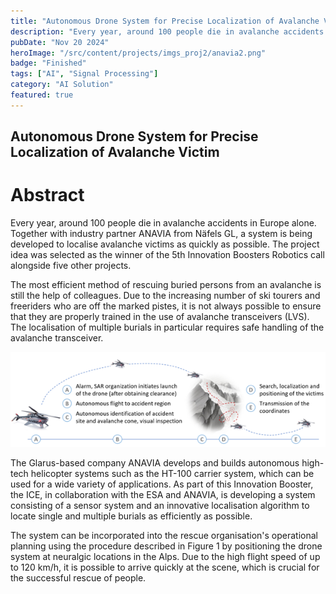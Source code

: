 ```yaml
---
title: "Autonomous Drone System for Precise Localization of Avalanche Victim"
description: "Every year, around 100 people die in avalanche accidents in Europe alone. Together with industry partner ANAVIA from Näfels GL, a system is being developed to localise avalanche victims as quickly as possible. The project idea was selected as the winner of the 5th Innovation Boosters Robotics call alongside five other projects."
pubDate: "Nov 20 2024"
heroImage: "/src/content/projects/imgs_proj2/anavia2.png"
badge: "Finished"
tags: ["AI", "Signal Processing"]
category: "AI Solution"
featured: true
---
```


## Autonomous Drone System for Precise Localization of Avalanche Victim
# Abstract
Every year, around 100 people die in avalanche accidents in Europe alone. Together with industry partner ANAVIA from Näfels GL, a system is being developed to localise avalanche victims as quickly as possible. The project idea was selected as the winner of the 5th Innovation Boosters Robotics call alongside five other projects.

The most efficient method of rescuing buried persons from an avalanche is still the help of colleagues. Due to the increasing number of ski tourers and freeriders who are off the marked pistes, it is not always possible to ensure that they are properly trained in the use of avalanche transceivers (LVS). The localisation of multiple burials in particular requires safe handling of the avalanche transceiver.

![Figure 1](/src/content/projects/imgs_proj2/anavia1.png)

The Glarus-based company ANAVIA develops and builds autonomous high-tech helicopter systems such as the HT-100 carrier system, which can be used for a wide variety of applications. As part of this Innovation Booster, the ICE, in collaboration with the ESA and ANAVIA, is developing a system consisting of a sensor system and an innovative localisation algorithm to locate single and multiple burials as efficiently as possible.

The system can be incorporated into the rescue organisation's operational planning using the procedure described in Figure 1 by positioning the drone system at neuralgic locations in the Alps. Due to the high flight speed of up to 120 km/h, it is possible to arrive quickly at the scene, which is crucial for the successful rescue of people.